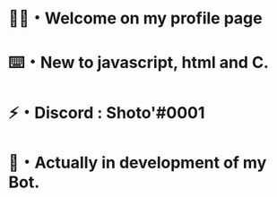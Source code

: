 # 🖖🏽・Welcome on my profile page

# ⌨️・New to javascript, html and C.

# ⚡️・Discord : Shoto'#0001

# 🔗・Actually in development of my Bot.
